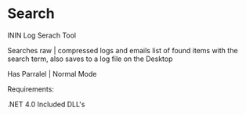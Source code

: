 Search
======

ININ Log Serach Tool

Searches raw | compressed logs and emails list of found items with the search term, also saves to a log file on the Desktop

Has Parralel | Normal Mode

Requirements:

.NET 4.0
Included DLL's
